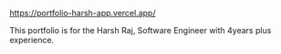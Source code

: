 
https://portfolio-harsh-app.vercel.app/

This portfolio is for the Harsh Raj, Software Engineer with 4years plus experience.

